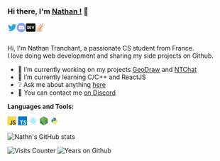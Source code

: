 <!-- markdownlint-disable MD033 -->
<!-- markdownlint-disable MD041 -->

### Hi there, I'm [Nathan !](https://tranchant.tech) 👋

<a href="https://twitter.com/natranchant">
  <img align="left" alt="@NaTranchant | Twitter" width="21px" src="https://raw.githubusercontent.com/nathn/nathn/master/assets/twitter-logo.svg" />
</a>
<a href="https://discord.com/users/260041679162048513">
  <img align="left" alt="Nathn's Discord profile" width="21px" src="https://raw.githubusercontent.com/nathn/nathn/master/assets/discord-logo.svg" />
</a>
<a href="https://dev.to/nathn">
  <img align="left" src="https://raw.githubusercontent.com/nathn/nathn/master/assets/dev-logo.svg" alt="Nathan's DEV Profile" height="21" width="21">
</a>
<a href="https://stackoverflow.com/users/13151164/nathn">
  <img align="left" src="https://raw.githubusercontent.com/nathn/nathn/master/assets/stackoverflow-logo.png" alt="Nathn's StackOverflow Profile" height="21" width="21">
</a>
<br />
<br />

Hi, I'm Nathan Tranchant, a passionate CS student from France.<br />
I love doing web development and sharing my side projects on Github.

- 🔭 I’m currently working on my projects [GeoDraw](https://github.com/Nathn/GeoDraw) and [NTChat](https://github.com/Nathn/NTChat)
- 🌱 I’m currently learning C/C++ and ReactJS
- ❔ Ask me about anything [here](https://github.com/Nathn/Nathn/issues)
- 💬 You can contact me [on Discord](https://discord.com/users/260041679162048513)

**Languages and Tools:**

<code><img height="20" src="https://raw.githubusercontent.com/github/explore/80688e429a7d4ef2fca1e82350fe8e3517d3494d/topics/javascript/javascript.png"></code>
<code><img height="20" src="https://raw.githubusercontent.com/github/explore/80688e429a7d4ef2fca1e82350fe8e3517d3494d/topics/typescript/typescript.png"></code>
<code><img height="20" src="https://raw.githubusercontent.com/github/explore/80688e429a7d4ef2fca1e82350fe8e3517d3494d/topics/react/react.png"></code>
<code><img height="20" src="https://raw.githubusercontent.com/github/explore/80688e429a7d4ef2fca1e82350fe8e3517d3494d/topics/nodejs/nodejs.png"></code>
<code><img height="20" src="https://raw.githubusercontent.com/github/explore/5c058a388828bb5fde0bcafd4bc867b5bb3f26f3/topics/python/python.png"></code>

![Nathn's GitHub stats](https://github-readme-stats.vercel.app/api?username=Nathn&show_icons=true&theme=dark&hide=contribs,prs,issues)

![Visits Counter](https://eniepbxd6ioqkta.m.pipedream.net)
![Years on Github](https://badges.pufler.dev/years/Nathn)

<!--
**NthTr/NthTr** is a ✨ _special_ ✨ repository because its `README.md` (this file) appears on your GitHub profile.
